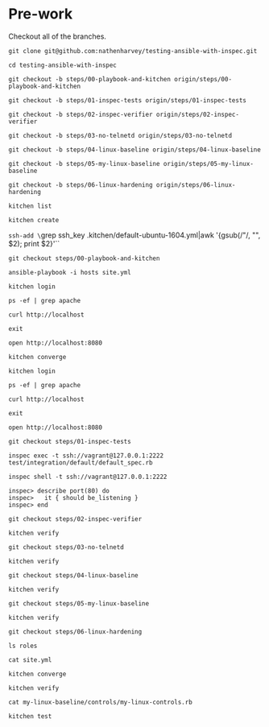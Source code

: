# Pre-work

Checkout all of the branches.

`git clone git@github.com:nathenharvey/testing-ansible-with-inspec.git`

`cd testing-ansible-with-inspec`

`git checkout -b steps/00-playbook-and-kitchen origin/steps/00-playbook-and-kitchen`

`git checkout -b steps/01-inspec-tests origin/steps/01-inspec-tests`

`git checkout -b steps/02-inspec-verifier origin/steps/02-inspec-verifier`

`git checkout -b steps/03-no-telnetd origin/steps/03-no-telnetd`

`git checkout -b steps/04-linux-baseline origin/steps/04-linux-baseline`

`git checkout -b steps/05-my-linux-baseline origin/steps/05-my-linux-baseline`

`git checkout -b steps/06-linux-hardening origin/steps/06-linux-hardening`

`kitchen list`

`kitchen create`

`ssh-add \`grep ssh_key .kitchen/default-ubuntu-1604.yml|awk '{gsub(/"/, "", $2); print $2}'\``

`git checkout steps/00-playbook-and-kitchen`

`ansible-playbook -i hosts site.yml`

`kitchen login`

`ps -ef | grep apache`

`curl http://localhost`

`exit`

`open http://localhost:8080`

`kitchen converge`

`kitchen login`

`ps -ef | grep apache`

`curl http://localhost`

`exit`

`open http://localhost:8080`

`git checkout steps/01-inspec-tests`

`inspec exec -t ssh://vagrant@127.0.0.1:2222 test/integration/default/default_spec.rb`

`inspec shell -t ssh://vagrant@127.0.0.1:2222`

```
inspec> describe port(80) do
inspec>   it { should be_listening }
inspec> end
```

`git checkout steps/02-inspec-verifier`

`kitchen verify`

`git checkout steps/03-no-telnetd`

`kitchen verify`

`git checkout steps/04-linux-baseline`

`kitchen verify`

`git checkout steps/05-my-linux-baseline`

`kitchen verify`

`git checkout steps/06-linux-hardening`

`ls roles`

`cat site.yml`

`kitchen converge`

`kitchen verify`

`cat my-linux-baseline/controls/my-linux-controls.rb`

`kitchen test`

